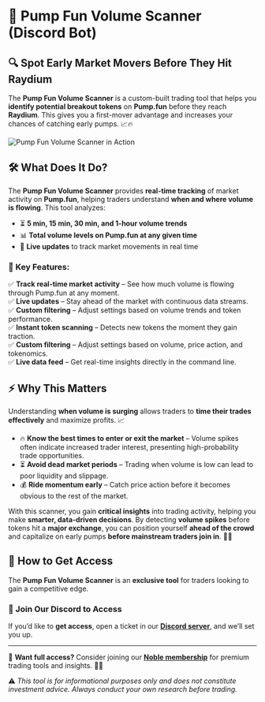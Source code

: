 # 🚀 Pump Fun Volume Scanner (Discord Bot) 

## 🔍 Spot Early Market Movers Before They Hit Raydium

The **Pump Fun Volume Scanner** is a custom-built trading tool that helps you **identify potential breakout tokens** on **Pump.fun** before they reach **Raydium**. This gives you a first-mover advantage and increases your chances of catching early pumps. 📈🔥

![Pump Fun Volume Scanner in Action](https://media1.giphy.com/media/v1.Y2lkPTc5MGI3NjExOXJxMWhnZzk4anNuZHJuanJqcmV6YThyanNnaWxqeDdpM2EwZHl0YiZlcD12MV9pbnRlcm5hbF9naWZfYnlfaWQmY3Q9Zw/6m6t5sUPRBaLhBRpgq/giphy.gif)

## 🛠️ What Does It Do?
The **Pump Fun Volume Scanner** provides **real-time tracking** of market activity on **Pump.fun**, helping traders understand **when and where volume is flowing**. This tool analyzes:

- ⏳ **5 min, 15 min, 30 min, and 1-hour volume trends**
- 📊 **Total volume levels on Pump.fun at any given time**
- 🔄 **Live updates** to track market movements in real time



### 🚀 Key Features:
✅ **Track real-time market activity** – See how much volume is flowing through Pump.fun at any moment.  
✅ **Live updates** – Stay ahead of the market with continuous data streams.  
✅ **Custom filtering** – Adjust settings based on volume trends and token performance.  
✅ **Instant token scanning** – Detects new tokens the moment they gain traction.  
✅ **Custom filtering** – Adjust settings based on volume, price action, and tokenomics.  
✅ **Live data feed** – Get real-time insights directly in the command line.  

## ⚡ Why This Matters
Understanding **when volume is surging** allows traders to **time their trades effectively** and maximize profits. 📈

- 🔥 **Know the best times to enter or exit the market** – Volume spikes often indicate increased trader interest, presenting high-probability trade opportunities.
- ⏳ **Avoid dead market periods** – Trading when volume is low can lead to poor liquidity and slippage.
- 💰 **Ride momentum early** – Catch price action before it becomes obvious to the rest of the market.

With this scanner, you gain **critical insights** into trading activity, helping you make **smarter, data-driven decisions**.
By detecting **volume spikes** before tokens hit a **major exchange**, you can position yourself **ahead of the crowd** and capitalize on early pumps **before mainstream traders join in**. 🚀💎

## 🔑 How to Get Access
The **Pump Fun Volume Scanner** is an **exclusive tool** for traders looking to gain a competitive edge.

### 📩 Join Our Discord to Access
If you’d like to **get access**, open a ticket in our **[Discord server](http://discord.gg/whalesnipr)**, and we’ll set you up.

---
🔗 **Want full access?** Consider joining our **[Noble membership](https://whop.com/whalesnipr-noble-membership/)** for premium trading tools and insights. 💎🔥

⚠️ *This tool is for informational purposes only and does not constitute investment advice. Always conduct your own research before trading.*

